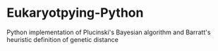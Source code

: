 # Eukaryotpying-Python
Python implementation of Plucinski's Bayesian algorithm and Barratt's heuristic definition of genetic distance
